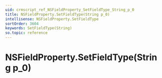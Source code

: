 ```yaml
---
uid: crmscript_ref_NSFieldProperty_SetFieldType_String_p_0
title: NSFieldProperty.SetFieldType(String p_0)
intellisense: NSFieldProperty.SetFieldType
sortOrder: 3604
keywords: SetFieldType(String)
so.topic: reference
---
```


# NSFieldProperty.SetFieldType(String p_0)

